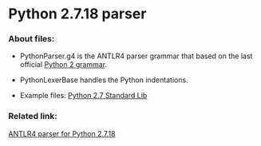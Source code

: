 # Python 2.7.18 parser

### About files:
 - PythonParser.g4
   is the ANTLR4 parser grammar that based on the last official [Python 2 grammar](https://docs.python.org/2.7/reference/grammar.html).

 - PythonLexerBase
   handles the Python indentations.
   
 - Example files: [Python 2.7 Standard Lib](https://github.com/certik/python-2.7/tree/master/Lib)


### Related link:
[ANTLR4 parser for Python 2.7.18](https://github.com/RobEin/ANTLR4-parser-for-Python-2.7.18)

